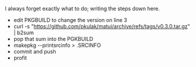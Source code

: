 I always forget exactly what to do; writing the steps down here.

* edit PKGBUILD to change the version on line 3
* curl -s "https://github.com/pkulak/matui/archive/refs/tags/v0.3.0.tar.gz" | b2sum
* pop that sum into the PGKBUILD
* makepkg --printsrcinfo > .SRCINFO
* commit and push
* profit
